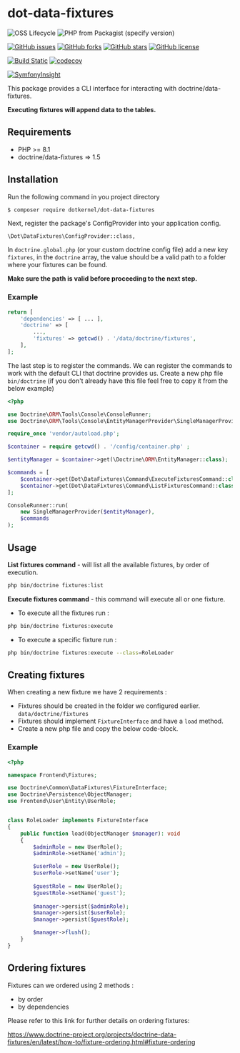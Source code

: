 # dot-data-fixtures

![OSS Lifecycle](https://img.shields.io/osslifecycle/dotkernel/dot-data-fixtures)
![PHP from Packagist (specify version)](https://img.shields.io/packagist/php-v/dotkernel/dot-data-fixtures/1.1.3)

[![GitHub issues](https://img.shields.io/github/issues/dotkernel/dot-data-fixtures)](https://github.com/dotkernel/dot-data-fixtures/issues)
[![GitHub forks](https://img.shields.io/github/forks/dotkernel/dot-data-fixtures)](https://github.com/dotkernel/dot-data-fixtures/network)
[![GitHub stars](https://img.shields.io/github/stars/dotkernel/dot-data-fixtures)](https://github.com/dotkernel/dot-data-fixtures/stargazers)
[![GitHub license](https://img.shields.io/github/license/dotkernel/dot-data-fixtures)](https://github.com/dotkernel/dot-data-fixtures/blob/1.0/LICENSE)

[![Build Static](https://github.com/dotkernel/dot-data-fixtures/actions/workflows/continuous-integration.yml/badge.svg?branch=1.0)](https://github.com/dotkernel/dot-data-fixtures/actions/workflows/continuous-integration.yml)
[![codecov](https://codecov.io/gh/dotkernel/dot-data-fixtures/graph/badge.svg?token=PGOXZOZAB0)](https://codecov.io/gh/dotkernel/dot-data-fixtures)

[![SymfonyInsight](https://insight.symfony.com/projects/6bac345c-9548-47ec-ab4a-25773a98ed03/big.svg)](https://insight.symfony.com/projects/6bac345c-9548-47ec-ab4a-25773a98ed03)

This package provides a CLI interface for interacting with doctrine/data-fixtures.

**Executing fixtures will **append** data to the tables.**

## Requirements

- PHP >= 8.1
- doctrine/data-fixtures => 1.5

## Installation

Run the following command in you project directory

```bash
$ composer require dotkernel/dot-data-fixtures
```

Next, register the package's ConfigProvider into your application config.

```\Dot\DataFixtures\ConfigProvider::class,```

In ``doctrine.global.php`` (or your custom doctrine config file) add a new key `fixtures`, in the `doctrine`
array, the value should be a valid path to a folder where your fixtures can be found.

**Make sure the path is valid before proceeding to the next step.**

### Example

```php
return [
    'dependencies' => [ ... ],
    'doctrine' => [
        ...,
        'fixtures' => getcwd() . '/data/doctrine/fixtures',
    ],
];
```

The last step is to register the commands.
We can register the commands to work with the default CLI that doctrine provides us.
Create a new php file `bin/doctrine` (if you don't already have this file feel free to copy it from the below example)

```php
<?php

use Doctrine\ORM\Tools\Console\ConsoleRunner;
use Doctrine\ORM\Tools\Console\EntityManagerProvider\SingleManagerProvider;

require_once 'vendor/autoload.php';

$container = require getcwd() . '/config/container.php' ;

$entityManager = $container->get(\Doctrine\ORM\EntityManager::class);

$commands = [
    $container->get(Dot\DataFixtures\Command\ExecuteFixturesCommand::class),
    $container->get(Dot\DataFixtures\Command\ListFixturesCommand::class),
];

ConsoleRunner::run(
    new SingleManagerProvider($entityManager),
    $commands
);
```

## Usage

**List fixtures command** - will list all the available fixtures, by order of execution.

````bash
php bin/doctrine fixtures:list
````

**Execute fixtures command** - this command will execute all or one fixture.

- To execute all the fixtures run :

```bash
php bin/doctrine fixtures:execute
```

- To execute a specific fixture run :

```bash
php bin/doctrine fixtures:execute --class=RoleLoader
```

## Creating fixtures

When creating a new fixture we have 2 requirements :

- Fixtures should be created in the folder we configured earlier. ``data/doctrine/fixtures``
- Fixtures should implement ``FixtureInterface`` and have a ``load`` method.
- Create a new php file and copy the below code-block.

### Example

```php
<?php

namespace Frontend\Fixtures;

use Doctrine\Common\DataFixtures\FixtureInterface;
use Doctrine\Persistence\ObjectManager;
use Frontend\User\Entity\UserRole;


class RoleLoader implements FixtureInterface
{
    public function load(ObjectManager $manager): void
    {
        $adminRole = new UserRole();
        $adminRole->setName('admin');

        $userRole = new UserRole();
        $userRole->setName('user');
        
        $guestRole = new UserRole();
        $guestRole->setName('guest');
        
        $manager->persist($adminRole);
        $manager->persist($userRole);
        $manager->persist($guestRole);

        $manager->flush();
    }
}
```

## Ordering fixtures

Fixtures can we ordered using 2 methods :

- by order
- by dependencies

Please refer to this link for further details on ordering fixtures:

https://www.doctrine-project.org/projects/doctrine-data-fixtures/en/latest/how-to/fixture-ordering.html#fixture-ordering
